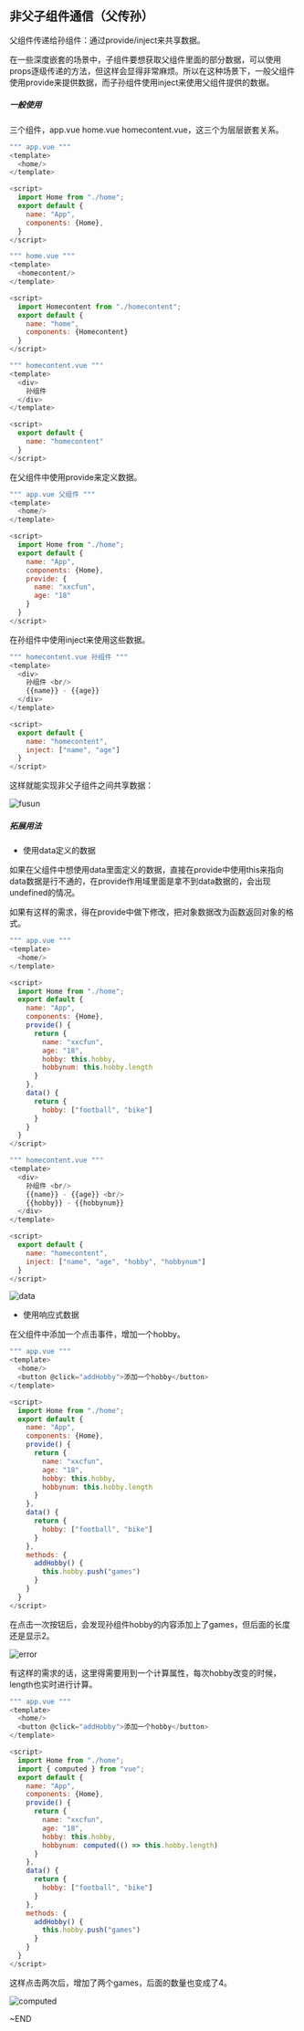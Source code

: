 ##  非父子组件通信（父传孙）

父组件传递给孙组件：通过provide/inject来共享数据。

在一些深度嵌套的场景中，子组件要想获取父组件里面的部分数据，可以使用props逐级传递的方法，但这样会显得非常麻烦。所以在这种场景下，一般父组件使用provide来提供数据，而子孙组件使用inject来使用父组件提供的数据。

##### 一般使用

三个组件，app.vue home.vue homecontent.vue，这三个为层层嵌套关系。

```javascript
""" app.vue """
<template>
  <home/>
</template>

<script>
  import Home from "./home";
  export default {
    name: "App",
    components: {Home},
  }
</script>

""" home.vue """
<template>
  <homecontent/>
</template>

<script>
  import Homecontent from "./homecontent";
  export default {
    name: "home",
    components: {Homecontent}
  }
</script>

""" homecontent.vue """
<template>
  <div>
    孙组件
  </div>
</template>

<script>
  export default {
    name: "homecontent"
  }
</script>
```

在父组件中使用provide来定义数据。

```javascript
""" app.vue 父组件 """
<template>
  <home/>
</template>

<script>
  import Home from "./home";
  export default {
    name: "App",
    components: {Home},
    provide: {
      name: "xxcfun",
      age: "18"
    }
  }
</script>
```

在孙组件中使用inject来使用这些数据。

```javascript
""" homecontent.vue 孙组件 """
<template>
  <div>
    孙组件 <br/>
    {{name}} - {{age}}
  </div>
</template>

<script>
  export default {
    name: "homecontent",
    inject: ["name", "age"]
  }
</script>
```

这样就能实现非父子组件之间共享数据：

![fusun](https://qnmlgb.top/media/editor/zjtxfs_20220620131028287889.png)

##### 拓展用法

* 使用data定义的数据

如果在父组件中想使用data里面定义的数据，直接在provide中使用this来指向data数据是行不通的，在provide作用域里面是拿不到data数据的，会出现undefined的情况。

如果有这样的需求，得在provide中做下修改，把对象数据改为函数返回对象的格式。

```javascript
""" app.vue """
<template>
  <home/>
</template>

<script>
  import Home from "./home";
  export default {
    name: "App",
    components: {Home},
    provide() {
      return {
        name: "xxcfun",
        age: "18",
        hobby: this.hobby,
        hobbynum: this.hobby.length
      }
    },
    data() {
      return {
        hobby: ["football", "bike"]
      }
    }
  }
</script>
```

```javascript
""" homecontent.vue """
<template>
  <div>
    孙组件 <br/>
    {{name}} - {{age}} <br/>
    {{hobby}} - {{hobbynum}}
  </div>
</template>

<script>
  export default {
    name: "homecontent",
    inject: ["name", "age", "hobby", "hobbynum"]
  }
</script>
```

![data](https://qnmlgb.top/media/editor/zjtxdata_20220620131050656805.png)

* 使用响应式数据

在父组件中添加一个点击事件，增加一个hobby。

```javascript
""" app.vue """
<template>
  <home/>
  <button @click="addHobby">添加一个hobby</button>
</template>

<script>
  import Home from "./home";
  export default {
    name: "App",
    components: {Home},
    provide() {
      return {
        name: "xxcfun",
        age: "18",
        hobby: this.hobby,
        hobbynum: this.hobby.length
      }
    },
    data() {
      return {
        hobby: ["football", "bike"]
      }
    },
    methods: {
      addHobby() {
        this.hobby.push("games")
      }
    }
  }
</script>
```

在点击一次按钮后，会发现孙组件hobby的内容添加上了games，但后面的长度还是显示2。

![error](https://qnmlgb.top/media/editor/zjtxerro_20220620131136143108.png)

有这样的需求的话，这里得需要用到一个计算属性，每次hobby改变的时候，length也实时进行计算。

```javascript
""" app.vue """
<template>
  <home/>
  <button @click="addHobby">添加一个hobby</button>
</template>

<script>
  import Home from "./home";
  import { computed } from "vue";
  export default {
    name: "App",
    components: {Home},
    provide() {
      return {
        name: "xxcfun",
        age: "18",
        hobby: this.hobby,
        hobbynum: computed(() => this.hobby.length)
      }
    },
    data() {
      return {
        hobby: ["football", "bike"]
      }
    },
    methods: {
      addHobby() {
        this.hobby.push("games")
      }
    }
  }
</script>
```

这样点击两次后，增加了两个games，后面的数量也变成了4。

![computed](https://qnmlgb.top/media/editor/zjtxcom_20220620131204381217.png)



~END